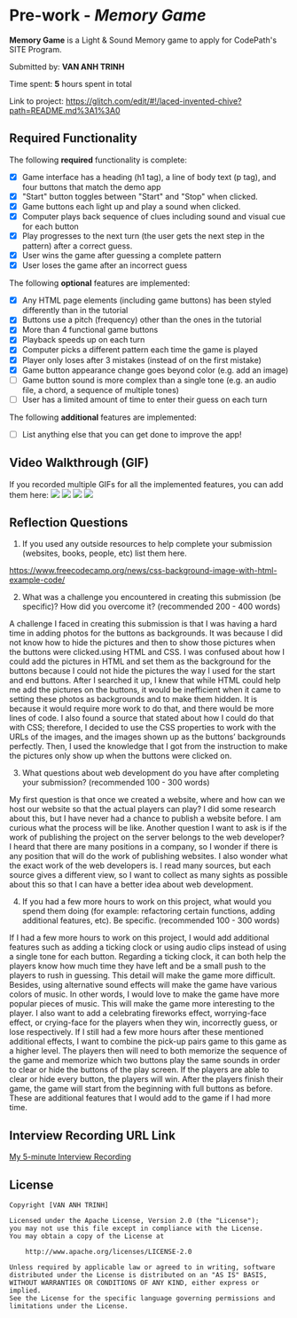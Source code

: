 # Pre-work - *Memory Game*

**Memory Game** is a Light & Sound Memory game to apply for CodePath's SITE Program. 

Submitted by: **VAN ANH TRINH**

Time spent: **5** hours spent in total

Link to project: https://glitch.com/edit/#!/laced-invented-chive?path=README.md%3A1%3A0

## Required Functionality

The following **required** functionality is complete:

* [x] Game interface has a heading (h1 tag), a line of body text (p tag), and four buttons that match the demo app
* [x] "Start" button toggles between "Start" and "Stop" when clicked. 
* [x] Game buttons each light up and play a sound when clicked. 
* [x] Computer plays back sequence of clues including sound and visual cue for each button
* [x] Play progresses to the next turn (the user gets the next step in the pattern) after a correct guess. 
* [x] User wins the game after guessing a complete pattern
* [x] User loses the game after an incorrect guess

The following **optional** features are implemented:

* [x] Any HTML page elements (including game buttons) has been styled differently than in the tutorial
* [x] Buttons use a pitch (frequency) other than the ones in the tutorial
* [x] More than 4 functional game buttons
* [x] Playback speeds up on each turn
* [x] Computer picks a different pattern each time the game is played
* [x] Player only loses after 3 mistakes (instead of on the first mistake)
* [x] Game button appearance change goes beyond color (e.g. add an image)
* [ ] Game button sound is more complex than a single tone (e.g. an audio file, a chord, a sequence of multiple tones)
* [ ] User has a limited amount of time to enter their guess on each turn

The following **additional** features are implemented:

- [ ] List anything else that you can get done to improve the app!

## Video Walkthrough (GIF)

If you recorded multiple GIFs for all the implemented features, you can add them here:
![](http://g.recordit.co/uyj2lKACIl.gif)
![](http://g.recordit.co/4Y73tjidQa.gif)
![](https://cdn.glitch.global/7b234ecf-5c91-4857-a90d-58df96de6523/winning.gif?v=1648721439963)
![](gif4-link-here)

## Reflection Questions
1. If you used any outside resources to help complete your submission (websites, books, people, etc) list them here. 

https://www.freecodecamp.org/news/css-background-image-with-html-example-code/

2. What was a challenge you encountered in creating this submission (be specific)? How did you overcome it? (recommended 200 - 400 words) 

A challenge I faced in creating this submission is that I was having a hard time in adding photos for the buttons as backgrounds. It was because I did not know how to hide the pictures and then to show those pictures when the buttons were clicked.using HTML and CSS. I was confused about how I could add the pictures in HTML and set them as the background for the buttons because I could not hide the pictures the way I used for the start and end buttons. After I searched it up, I knew that while HTML could help me add the pictures on the buttons, it would be inefficient when it came to setting these photos as backgrounds and to make them hidden. It is because it would require more work to do that, and there would be more lines of code. I also found a source that stated about how I could do that with CSS; therefore, I decided to use the CSS properties to work with the URLs of the images, and the images shown up as the buttons’ backgrounds perfectly. Then, I used the knowledge that I got from the instruction to make the pictures only show up when the buttons were clicked on.

3. What questions about web development do you have after completing your submission? (recommended 100 - 300 words) 

My first question is that once we created a website, where and how can we host our website so that the actual players can play? I did some research about this, but I have never had a chance to publish a website before. I am curious what the process will be like.  Another question I want to ask is if the work of publishing the project on the server belongs to the web developer? I heard that there are many positions in a company, so I wonder if there is any position that will do the work of publishing websites. I also wonder what the exact work of the web developers is. I read many sources, but each source gives a different view, so I want to collect as many sights as possible about this so that I can have a better idea about web development.

4. If you had a few more hours to work on this project, what would you spend them doing (for example: refactoring certain functions, adding additional features, etc). Be specific. (recommended 100 - 300 words) 

If I had a few more hours to work on this project, I would add additional features such as adding a ticking clock or using audio clips instead of using a single tone for each button. Regarding a ticking clock, it can both help the players know how much time they have left and be a small push to the players to rush in guessing. This detail will make the game more difficult. Besides, using alternative sound effects will make the game have various colors of music. In other words, I would love to make the game have more popular pieces of music. This will make the game more interesting to the player. I also want to add a celebrating fireworks effect, worrying-face effect, or crying-face for the players when they win, incorrectly guess, or lose respectively. If I still had a few more hours after these mentioned additional effects, I want to combine the pick-up pairs game to this game as a higher level. The players then will need to both memorize the sequence of the game and memorize which two buttons play the same sounds in order to clear or hide the buttons of the play screen. If the players are able to clear or hide every button, the players will win. After the players finish their game, the game will start from the beginning with full buttons as before. These are additional features that I would add to the game if I had more time.



## Interview Recording URL Link

[My 5-minute Interview Recording](https://youtu.be/GU9z0nrH7F8)


## License

    Copyright [VAN ANH TRINH]

    Licensed under the Apache License, Version 2.0 (the "License");
    you may not use this file except in compliance with the License.
    You may obtain a copy of the License at

        http://www.apache.org/licenses/LICENSE-2.0

    Unless required by applicable law or agreed to in writing, software
    distributed under the License is distributed on an "AS IS" BASIS,
    WITHOUT WARRANTIES OR CONDITIONS OF ANY KIND, either express or implied.
    See the License for the specific language governing permissions and
    limitations under the License.